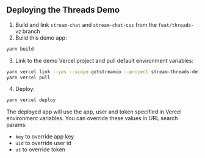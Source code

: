 ## Deploying the Threads Demo

1. Build and link `stream-chat` and `stream-chat-css` from the `feat/threads-v2` branch
2. Build this demo app:

```sh
yarn build
```

3. Link to the demo Vercel project and pull default environment variables:

```sh
yarn vercel link --yes --scope getstreamio --project stream-threads-demo
yarn vercel pull
```

4. Deploy:

```sh
yarn vercel deploy
```

The deployed app will use the app, user and token specified in Vercel environment variables. You can override these values in URL search params:

- `key` to override app key
- `uid` to override user id
- `ut` to override token
